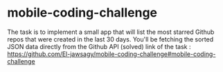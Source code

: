 # mobile-coding-challenge
The task is to implement a small app that will list the most starred Github repos that were created in the last 30 days. You'll be fetching the sorted JSON data directly from the Github API (solved)
link of the task : https://github.com/El-jawsagy/mobile-coding-challenge#mobile-coding-challenge
